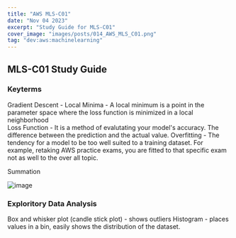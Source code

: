 ```yaml
---
title: "AWS MLS-C01"
date: "Nov 04 2023"
excerpt: "Study Guide for MLS-C01"
cover_image: "images/posts/014_AWS_MLS_C01.png"
tag: "dev:aws:machinelearning"
---
```


## MLS-C01 Study Guide

### Keyterms

Gradient Descent - 
Local Minima -  A local minimum is a point in the parameter space where the loss function is minimized in a local neighborhood  
Loss Function - It is a method of evalutating your model's accuracy.  The difference between the prediction and the actual value. 
Overfitting - The tendency for a model to be too well suited to a training dataset.  For example, retaking AWS practice exams, you are fitted to that specific exam not as well to the over all topic. 

Summation

![image](https://github.com/John502/longitudez/assets/12539353/477446a4-6149-42aa-a07d-768fcf821ebf)

### Exploritory Data Analysis

Box and whisker plot (candle stick plot) - shows outliers
Histogram - places values in a bin, easily shows the distribution of the dataset. 
